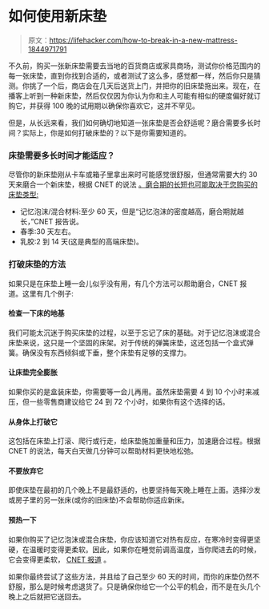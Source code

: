 # 如何使用新床垫

> 原文：<https://lifehacker.com/how-to-break-in-a-new-mattress-1844971791>

不久前，购买一张新床垫需要去当地的百货商店或家具商场，测试你价格范围内的每一张床垫，直到你找到合适的，或者测试了这么多，感觉都一样，然后你只是猜测。你挑了一个后，商店会在几天后送货上门，并把你的旧床垫拖出来。现在，在播客上听到一种新床垫，然后仅仅因为你认为你和主人可能有相似的硬度偏好就订购它，并获得 100 晚的试用期以确保你喜欢它，这并不罕见。



但是，从长远来看，我们如何确切地知道一张床垫是否会舒适呢？磨合需要多长时间？实际上，你是如何打破床垫的？以下是你需要知道的。

### 床垫需要多长时间才能适应？

尽管你的新床垫刚从卡车或箱子里拿出来时可能感觉很舒服，但通常需要大约 30 天来磨合一个新床垫，根据 CNET 的说法 [。磨合期的长短也可能取决于您购买的床垫类型:](https://www.cnet.com/health/how-to-break-in-your-new-mattress-what-to-do-and-how-long-it-takes)

*   记忆泡沫/混合材料:至少 60 天，但是“记忆泡沫的密度越高，磨合期就越长，”CNET 报告说。
*   春季:30 天左右。
*   乳胶:2 到 14 天(这是典型的高端床垫)。

### 打破床垫的方法

如果只是在床垫上睡一会儿似乎没有用，有几个方法可以帮助磨合，CNET 报道。这里有几个例子:

#### 检查一下床的地基

我们可能太沉迷于购买床垫的过程，以至于忘记了床的基础。对于记忆泡沫或混合床垫来说，这只是一个坚固的床架。对于传统的弹簧床垫，这还包括一个盒式弹簧。确保没有东西倾斜或下垂，整个床垫有足够的支撑力。

#### 让床垫完全膨胀

如果你买的是盒装床垫，你需要等一会儿再用。虽然床垫需要 4 到 10 个小时来减压，但一些零售商建议给它 24 到 72 个小时，如果你有这个选择的话。

#### 从身体上打破它

这包括在床垫上打滚、爬行或行走，给床垫施加重量和压力，加速磨合过程。根据 CNET 的说法，每天白天做几分钟可以帮助材料更快地松弛。

#### 不要放弃它

即使床垫在最初的几个晚上不是最舒适的，也要坚持每天晚上睡在上面。选择沙发或房子里的另一张床(或你的旧床垫)不会帮助你适应新床。

#### 预热一下

如果你购买了记忆泡沫或混合床垫，你应该知道它对热有反应，在寒冷时变得更坚硬，在温暖时变得更柔软。因此，如果你在睡觉前调高温度，当你爬进去的时候，它会变得更柔软， [CNET 报道](https://www.cnet.com/health/how-to-break-in-your-new-mattress-what-to-do-and-how-long-it-takes) 。

如果你最终尝试了这些方法，并且给了自己至少 60 天的时间，而你的床垫仍然不舒服，那么是时候考虑退货了。只是确保你给它一个公平的机会，而不是在头几个晚上之后就把它送回去。